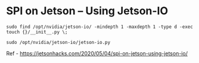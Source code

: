 # SPI on Jetson – Using Jetson-IO

`sudo find /opt/nvidia/jetson-io/ -mindepth 1 -maxdepth 1 -type d -exec touch {}/__init__.py \;`

`sudo /opt/nvidia/jetson-io/jetson-io.py`



Ref - https://jetsonhacks.com/2020/05/04/spi-on-jetson-using-jetson-io/

